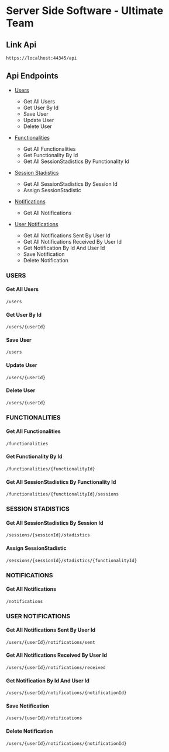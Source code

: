 # Server Side Software - Ultimate Team

## Link Api
```
https://localhost:44345/api
```

## Api Endpoints
* [Users](#users)
	* Get All Users
	* Get User By Id
	* Save User
	* Update User
	* Delete User

* [Functionalities](#functionalities)
	* Get All Functionalities
	* Get Functionality By Id
	* Get All SessionStadistics By Functionality Id

* [Session Stadistics](#session-stadistics)
	* Get All SessionStadistics By Session Id
	* Assign SessionStadistic

* [Notifications](#notifications)
	* Get All Notifications

* [User Notifications](#user-nofitications)
	* Get All Notifications Sent By User Id
	* Get All Notifications Received By User Id
	* Get Notification By Id And User Id
	* Save Notification
	* Delete Notification

### USERS<a name="get-all-users"></a>

#### Get All Users
```
/users
```

#### Get User By Id
```
/users/{userId}
```

#### Save User
```
/users
```

#### Update User
```
/users/{userId}
```

#### Delete User
```
/users/{userId}
```


### FUNCTIONALITIES<a name="functionalities"></a>

#### Get All Functionalities
```
/functionalities
```

#### Get Functionality By Id
```
/functionalities/{functionalityId}
```

#### Get All SessionStadistics By Functionality Id
```
/functionalities/{functionalityId}/sessions
```


### SESSION STADISTICS<a name="session-stadistics"></a>

#### Get All SessionStadistics By Session Id
```
/sessions/{sessionId}/stadistics
```

#### Assign SessionStadistic
```
/sessions/{sessionId}/stadistics/{functionalityId}
```


### NOTIFICATIONS<a name="notifications"></a>

#### Get All Notifications
```
/notifications
```


### USER NOTIFICATIONS<a name="user-notifications"></a>

#### Get All Notifications Sent By User Id
```
/users/{userId}/notifications/sent
```

#### Get All Notifications Received By User Id
```
/users/{userId}/notifications/received
```

#### Get Notification By Id And User Id
```
/users/{userId}/notifications/{notificationId}
```

#### Save Notification
```
/users/{userId}/notifications
```

#### Delete Notification
```
/users/{userId}/notifications/{notificationId}
```